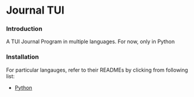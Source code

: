 # Journal TUI

### Introduction
A TUI Journal Program in multiple languages. For now, only in Python

### Installation

For particular langauges, refer to their READMEs by clicking from following list:

- [Python](Python/README.md)
